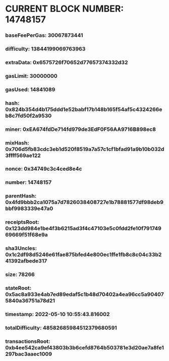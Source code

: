 # CURRENT BLOCK NUMBER: 14748157

### baseFeePerGas: 30067873441
### difficulty: 13844199069763963
### extraData: 0x6575726f70652d77657374332d32
### gasLimit: 30000000
### gasUsed: 14841089
### hash: 0x824b354d4b175ddd1e52babf17b148b165f54af5c4324266eb8c7fd50f2a9530
### miner: 0xEA674fdDe714fd979de3EdF0F56AA9716B898ec8
### mixHash: 0x706d5fb83cdc3eb1d520f8519a7a57c1cf1bfad91a9b10b032d3ffff569ae122
### nonce: 0x34749c3c4ced8e4c
### number: 14748157
### parentHash: 0x4fd9bbb2ca1075a7d7826038408727e1b78881577df98deb9bbf9983339e47a0
### receiptsRoot: 0x123dd984e1be4f3b6215ad3f4c47103e5c0fdd2fe10f79174969669f51f68e9a
### sha3Uncles: 0x1c2df98d5246e61fae875bfed4e800ec1ffe1fb8c8c04c33b241392afbede317
### size: 78266
### stateRoot: 0x5ac8a933e4ab7ed89edaf5c1b48d70402a4ea96cc5a904075840a36751a78d21
### timestamp: 2022-05-10 10:55:43.816002
### totalDifficulty: 48582685984512379680591
### transactionsRoot: 0xb4ee542ca9ef43803b3b6cefd8764b503781e3d20ae7a8fe1297bac3aaec1009
